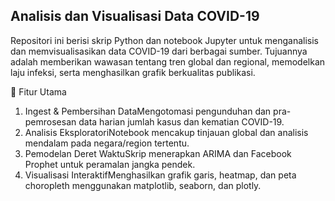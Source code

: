 ## Analisis dan Visualisasi Data COVID-19

Repositori ini berisi skrip Python dan notebook Jupyter untuk menganalisis dan memvisualisasikan data COVID-19 dari berbagai sumber. Tujuannya adalah memberikan wawasan tentang tren global dan regional, memodelkan laju infeksi, serta menghasilkan grafik berkualitas publikasi.

🚀 Fitur Utama

1. Ingest & Pembersihan DataMengotomasi pengunduhan dan pra-pemrosesan data harian jumlah kasus dan kematian COVID-19.
2. Analisis EksploratoriNotebook mencakup tinjauan global dan analisis mendalam pada negara/region tertentu.
3. Pemodelan Deret WaktuSkrip menerapkan ARIMA dan Facebook Prophet untuk peramalan jangka pendek.
4. Visualisasi InteraktifMenghasilkan grafik garis, heatmap, dan peta choropleth menggunakan matplotlib, seaborn, dan plotly.
